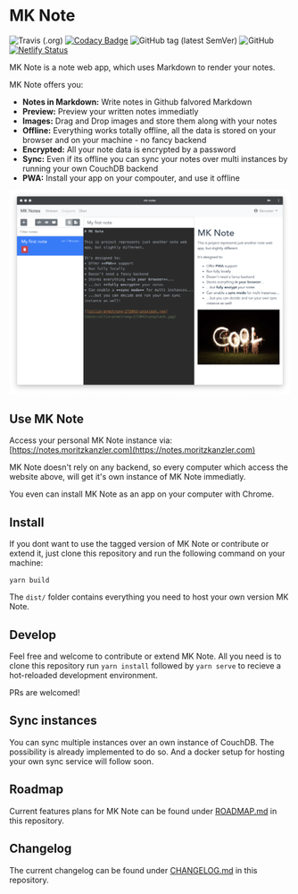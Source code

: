 # MK Note

![Travis (.org)](https://travis-ci.org/Mo0812/MKNote.svg?branch=master) [![Codacy Badge](https://api.codacy.com/project/badge/Grade/46c7b20ca75049faa16b17dbae04a6a5)](https://www.codacy.com/app/Mo0812/MKNote?utm_source=github.com&amp;utm_medium=referral&amp;utm_content=Mo0812/MKNote&amp;utm_campaign=Badge_Grade) ![GitHub tag (latest SemVer)](https://img.shields.io/github/tag/Mo0812/MKNote.svg) ![GitHub](https://img.shields.io/github/license/Mo0812/MKNote.svg) [![Netlify Status](https://api.netlify.com/api/v1/badges/7e95ab40-6d50-4391-b42f-27f15aad7ce1/deploy-status)](https://app.netlify.com/sites/romantic-torvalds-50b43f/deploys)

MK Note is a note web app, which uses Markdown to render your notes. 

MK Note offers you:
* **Notes in Markdown:** Write notes in Github falvored Markdown
* **Preview:** Preview your written notes immediatly
* **Images:** Drag and Drop images and store them along with your notes
* **Offline:** Everything works totally offline, all the data is stored on your browser and on your machine - no fancy backend
* **Encrypted:** All your note data is encrypted by a password
* **Sync:** Even if its offline you can sync your notes over multi instances by running your own CouchDB backend
* **PWA:** Install your app on your compouter, and use it offline


![screenshot.png](screenshot.png)

## Use MK Note

Access your personal MK Note instance via: [https://notes.moritzkanzler.com](https://notes.moritzkanzler.com)

MK Note doesn't rely on any backend, so every computer which access the website above, will get it's own instance of MK Note immediatly.

You even can install MK Note as an app on your computer with Chrome.

## Install

If you dont want to use the tagged version of MK Note or contribute or extend it, just clone this repository and run the following command on your machine:

```
yarn build
```

The `dist/` folder contains everything you need to host your own version MK Note.

## Develop

Feel free and welcome to contribute or extend MK Note. All you need is to clone this repository run `yarn install` followed by `yarn serve` to recieve a hot-reloaded development environment.

PRs are welcomed!

## Sync instances

You can sync multiple instances over an own instance of CouchDB. The possibility is already implemented to do so. And a docker setup for hosting your own sync service will follow soon.

## Roadmap

Current features plans for MK Note can be found under [ROADMAP.md](ROADMAP.md) in this repository.

## Changelog

The current changelog can be found under [CHANGELOG.md](CHANGELOG.md) in this repository.
